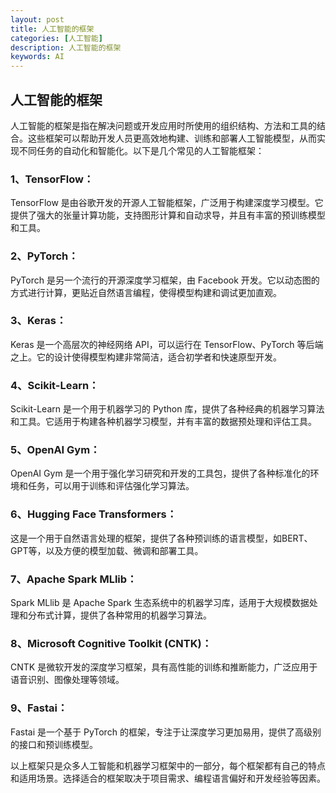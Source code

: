 ```yaml
---
layout: post
title: 人工智能的框架
categories: [人工智能]
description: 人工智能的框架
keywords: AI
---
```


## 人工智能的框架

人工智能的框架是指在解决问题或开发应用时所使用的组织结构、方法和工具的结合。这些框架可以帮助开发人员更高效地构建、训练和部署人工智能模型，从而实现不同任务的自动化和智能化。以下是几个常见的人工智能框架：

### 1、TensorFlow： 

TensorFlow 是由谷歌开发的开源人工智能框架，广泛用于构建深度学习模型。它提供了强大的张量计算功能，支持图形计算和自动求导，并且有丰富的预训练模型和工具。

### 2、PyTorch： 

PyTorch 是另一个流行的开源深度学习框架，由 Facebook 开发。它以动态图的方式进行计算，更贴近自然语言编程，使得模型构建和调试更加直观。

### 3、Keras： 

Keras 是一个高层次的神经网络 API，可以运行在 TensorFlow、PyTorch 等后端之上。它的设计使得模型构建非常简洁，适合初学者和快速原型开发。

### 4、Scikit-Learn： 

Scikit-Learn 是一个用于机器学习的 Python 库，提供了各种经典的机器学习算法和工具。它适用于构建各种机器学习模型，并有丰富的数据预处理和评估工具。

### 5、OpenAI Gym： 

OpenAI Gym 是一个用于强化学习研究和开发的工具包，提供了各种标准化的环境和任务，可以用于训练和评估强化学习算法。

### 6、Hugging Face Transformers： 

这是一个用于自然语言处理的框架，提供了各种预训练的语言模型，如BERT、GPT等，以及方便的模型加载、微调和部署工具。

### 7、Apache Spark MLlib： 

Spark MLlib 是 Apache Spark 生态系统中的机器学习库，适用于大规模数据处理和分布式计算，提供了各种常用的机器学习算法。

### 8、Microsoft Cognitive Toolkit (CNTK)： 

CNTK 是微软开发的深度学习框架，具有高性能的训练和推断能力，广泛应用于语音识别、图像处理等领域。

### 9、Fastai：

Fastai 是一个基于 PyTorch 的框架，专注于让深度学习更加易用，提供了高级别的接口和预训练模型。

以上框架只是众多人工智能和机器学习框架中的一部分，每个框架都有自己的特点和适用场景。选择适合的框架取决于项目需求、编程语言偏好和开发经验等因素。
